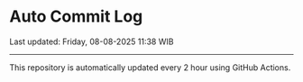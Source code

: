 # Auto Commit Log

Last updated: Friday, 08-08-2025 11:38 WIB

---

This repository is automatically updated every 2 hour using GitHub Actions.
